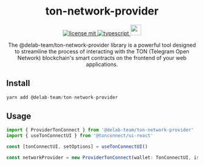 <h1 align="center">ton-network-provider</h1>

<p align="center">
  <a href="LICENSE">
    <img src="https://camo.githubusercontent.com/75c3e724ce69f6c3d1e997e9066547e00cb9000aaf566eadc8a52ab76c7d07f8/68747470733a2f2f696d672e736869656c64732e696f2f6769746875622f6c6963656e73652f64656c61622d7465616d2f636f6e6e6563743f7374796c653d666f722d7468652d6261646765" alt="license mit" />
  </a>
  <a href="TYPESCRIPT">
    <img src="https://img.shields.io/badge/TypeScript-007ACC?style=for-the-badge&logo=typescript&logoColor=white" alt="typescript" />
  </a>
  <a href="NPM">
    <img src="https://img.shields.io/npm/v/@delab-team/ton-network-react" height="28px" />
  </a>
</p>

<p align="center">The @delab-team/ton-network-provider library is a powerful tool designed to streamline the process of interacting with the TON (Telegram Open Network) blockchain's smart contracts on the frontend of your web applications.</p>

## Install
```jsx
yarn add @delab-team/ton-network-provider
```

## Usage
```typescript
import { ProviderTonConnect } from '@delab-team/ton-network-provider'
import { useTonConnectUI } from '@tonconnect/ui-react'

const [tonConnectUI, setOptions] = useTonConnectUI()

const networkProvider = new ProviderTonConnect(wallet: TonConnectUI, isTestnet: boolean)
```